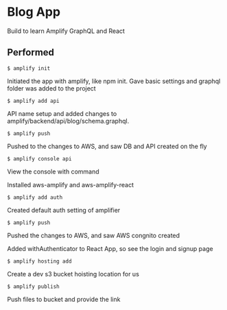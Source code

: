 # Blog App

Build to learn Amplify GraphQL and React

## Performed

    $ amplify init
    
Initiated the app with amplify, like npm init. Gave basic settings and graphql folder was added to the project

    $ amplify add api

API name setup and added changes to amplify/backend/api/blog/schema.graphql.

    $ amplify push
Pushed to the changes to AWS, and saw DB and API created on the fly

    $ amplify console api
View the console with command

Installed aws-amplify and aws-amplify-react

    $ amplify add auth
Created default auth setting of amplifier

    $ amplify push
Pushed the changes to AWS, and saw AWS congnito created

Added withAuthenticator to React App, so see the login and signup page



    $ amplify hosting add
Create a dev s3 bucket hoisting location for us

    $ amplify publish
Push files to bucket and provide the link